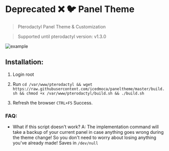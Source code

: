 # Deprecated ❌ :bird: Panel Theme 

> Pterodactyl Panel Theme & Customization

> Supported until pterodactyl version: v1.3.0

![example](https://github.com/minenite/paneltheme/blob/master/Pterodactyl.png?raw=true)


## Installation:


1. Login root

2. Run
`cd /var/www/pterodactyl && wget https://raw.githubusercontent.com/icedmoca/paneltheme/master/build.sh && chmod +x /var/www/pterodactyl/build.sh && ./build.sh`

3. Refresh the browser `CTRL+F5` Success.

### FAQ:
- What if this script doesn't work? A:
The implementation command will take a backup of your current panel in case anything goes wrong during the theme change! So you don't need to worry about losing anything you've already made! Saves in `/dev/null`
